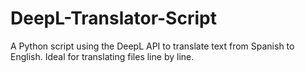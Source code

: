 # DeepL-Translator-Script
A Python script using the DeepL API to translate text from Spanish to English. Ideal for translating files line by line.
